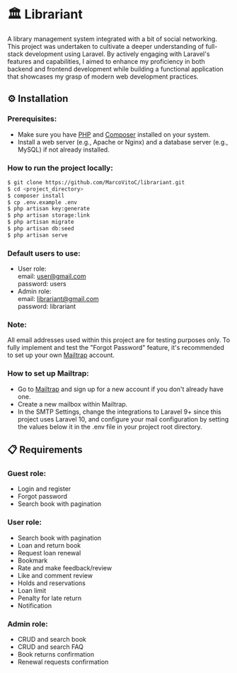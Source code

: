 # 🏛️ Librariant
A library management system integrated with a bit of social networking. This project was undertaken to cultivate a deeper understanding of full-stack development using Laravel. By actively engaging with Laravel's features and capabilities, I aimed to enhance my proficiency in both backend and frontend development while building a functional application that showcases my grasp of modern web development practices.

## ⚙️ Installation
### Prerequisites:
- Make sure you have <a href="https://www.php.net/" target="_blank">PHP</a> and <a href="https://getcomposer.org/" target="_blank">Composer</a> installed on your system.
- Install a web server (e.g., Apache or Nginx) and a database server (e.g., MySQL) if not already installed.
### How to run the project locally:
```bash
$ git clone https://github.com/MarcoVitoC/librariant.git
$ cd <project_directory>
$ composer install
$ cp .env.example .env
$ php artisan key:generate
$ php artisan storage:link
$ php artisan migrate
$ php artisan db:seed
$ php artisan serve
```
### Default users to use:
- User role:<br>
  email: user@gmail.com<br>
  password: users
- Admin role:<br>
  email: librariant@gmail.com<br>
  password: librariant
### Note:
All email addresses used within this project are for testing purposes only. To fully implement and test the "Forgot Password" feature, it's recommended to set up your own <a href="https://mailtrap.io/" target="_blank">Mailtrap</a> account.
### How to set up Mailtrap:
- Go to <a href="https://mailtrap.io/" target="_blank">Mailtrap</a> and sign up for a new account if you don't already have one.
- Create a new mailbox within Mailtrap.
- In the SMTP Settings, change the integrations to Laravel 9+ since this project uses Laravel 10, and configure your mail configuration by setting the values below it in the .env file in your project root directory.

## 📋 Requirements
### Guest role:
- Login and register
- Forgot password
- Search book with pagination
### User role:
- Search book with pagination
- Loan and return book
- Request loan renewal
- Bookmark
- Rate and make feedback/review
- Like and comment review
- Holds and reservations
- Loan limit
- Penalty for late return
- Notification
### Admin role:
- CRUD and search book
- CRUD and search FAQ
- Book returns confirmation
- Renewal requests confirmation
